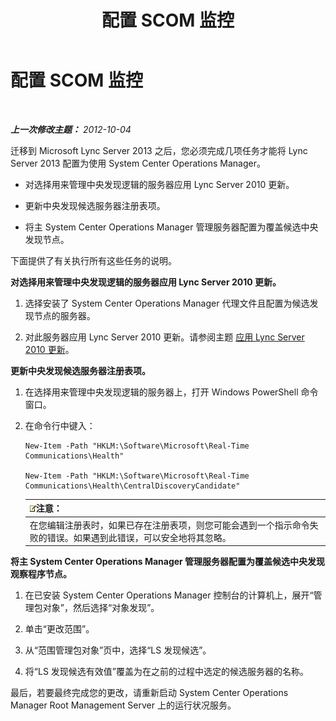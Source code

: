 ﻿---
title: 配置 SCOM 监控
TOCTitle: 配置 SCOM 监控
ms:assetid: 4003d225-2a33-448c-abd9-571750661140
ms:mtpsurl: https://technet.microsoft.com/zh-cn/library/JJ688033(v=OCS.15)
ms:contentKeyID: 49888389
ms.date: 05/19/2016
mtps_version: v=OCS.15
ms.translationtype: HT
---

# 配置 SCOM 监控

 

_**上一次修改主题：** 2012-10-04_

迁移到 Microsoft Lync Server 2013 之后，您必须完成几项任务才能将 Lync Server 2013 配置为使用 System Center Operations Manager。

  - 对选择用来管理中央发现逻辑的服务器应用 Lync Server 2010 更新。

  - 更新中央发现候选服务器注册表项。

  - 将主 System Center Operations Manager 管理服务器配置为覆盖候选中央发现节点。

下面提供了有关执行所有这些任务的说明。

**对选择用来管理中央发现逻辑的服务器应用 Lync Server 2010 更新。**

1.  选择安装了 System Center Operations Manager 代理文件且配置为候选发现节点的服务器。

2.  对此服务器应用 Lync Server 2010 更新。请参阅主题 [应用 Lync Server 2010 更新](apply-lync-server-2010-updates.md)。

**更新中央发现候选服务器注册表项。**

1.  在选择用来管理中央发现逻辑的服务器上，打开 Windows PowerShell 命令窗口。

2.  在命令行中键入：
    
        New-Item -Path "HKLM:\Software\Microsoft\Real-Time Communications\Health"
    
        New-Item -Path "HKLM:\Software\Microsoft\Real-Time Communications\Health\CentralDiscoveryCandidate"
    
    <table>
    <thead>
    <tr class="header">
    <th><img src="images/Dn783119.note(OCS.15).gif" title="note" alt="note" />注意：</th>
    </tr>
    </thead>
    <tbody>
    <tr class="odd">
    <td>在您编辑注册表时，如果已存在注册表项，则您可能会遇到一个指示命令失败的错误。如果遇到此错误，可以安全地将其忽略。</td>
    </tr>
    </tbody>
    </table>


**将主 System Center Operations Manager 管理服务器配置为覆盖候选中央发现观察程序节点。**

1.  在已安装 System Center Operations Manager 控制台的计算机上，展开“管理包对象”，然后选择“对象发现”。

2.  单击“更改范围”。

3.  从“范围管理包对象”页中，选择“LS 发现候选”。

4.  将“LS 发现候选有效值”覆盖为在之前的过程中选定的候选服务器的名称。

最后，若要最终完成您的更改，请重新启动 System Center Operations Manager Root Management Server 上的运行状况服务。

